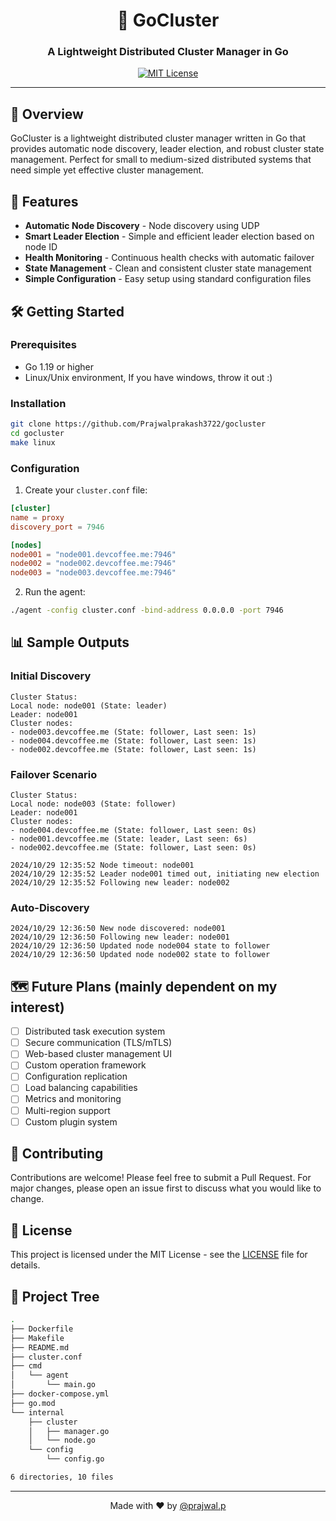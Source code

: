 <div align="center">

# 🌟 GoCluster

### A Lightweight Distributed Cluster Manager in Go

[![MIT License](https://img.shields.io/badge/License-MIT-blue.svg)](https://opensource.org/licenses/MIT)

</div>

---

## 🎯 Overview

GoCluster is a lightweight distributed cluster manager written in Go that provides automatic node discovery, leader election, and robust cluster state management. Perfect for small to medium-sized distributed systems that need simple yet effective cluster management.

## 🚀 Features

- **Automatic Node Discovery** - Node discovery using UDP
- **Smart Leader Election** - Simple and efficient leader election based on node ID
- **Health Monitoring** - Continuous health checks with automatic failover
- **State Management** - Clean and consistent cluster state management
- **Simple Configuration** - Easy setup using standard configuration files

## 🛠️ Getting Started

### Prerequisites

- Go 1.19 or higher
- Linux/Unix environment, If you have windows, throw it out :)

### Installation

```bash
git clone https://github.com/Prajwalprakash3722/gocluster
cd gocluster
make linux
```

### Configuration

1. Create your `cluster.conf` file:

```conf
[cluster]
name = proxy
discovery_port = 7946

[nodes]
node001 = "node001.devcoffee.me:7946"
node002 = "node002.devcoffee.me:7946"
node003 = "node003.devcoffee.me:7946"
```

2. Run the agent:

```bash
./agent -config cluster.conf -bind-address 0.0.0.0 -port 7946
```

## 📊 Sample Outputs

### Initial Discovery
```text
Cluster Status:
Local node: node001 (State: leader)
Leader: node001
Cluster nodes:
- node003.devcoffee.me (State: follower, Last seen: 1s)
- node004.devcoffee.me (State: follower, Last seen: 1s)
- node002.devcoffee.me (State: follower, Last seen: 1s)
```

### Failover Scenario
```text
Cluster Status:
Local node: node003 (State: follower)
Leader: node001
Cluster nodes:
- node004.devcoffee.me (State: follower, Last seen: 0s)
- node001.devcoffee.me (State: leader, Last seen: 6s)
- node002.devcoffee.me (State: follower, Last seen: 0s)

2024/10/29 12:35:52 Node timeout: node001
2024/10/29 12:35:52 Leader node001 timed out, initiating new election
2024/10/29 12:35:52 Following new leader: node002
```

### Auto-Discovery
```text
2024/10/29 12:36:50 New node discovered: node001
2024/10/29 12:36:50 Following new leader: node001
2024/10/29 12:36:50 Updated node node004 state to follower
2024/10/29 12:36:50 Updated node node002 state to follower
```

## 🗺️ Future Plans (mainly dependent on my interest)

- [ ] Distributed task execution system
- [ ] Secure communication (TLS/mTLS)
- [ ] Web-based cluster management UI
- [ ] Custom operation framework
- [ ] Configuration replication
- [ ] Load balancing capabilities
- [ ] Metrics and monitoring
- [ ] Multi-region support
- [ ] Custom plugin system

## 🤝 Contributing

Contributions are welcome! Please feel free to submit a Pull Request. For major changes, please open an issue first to discuss what you would like to change.

## 📝 License

This project is licensed under the MIT License - see the [LICENSE](LICENSE) file for details.

## 🌴 Project Tree
```bash
.
├── Dockerfile
├── Makefile
├── README.md
├── cluster.conf
├── cmd
│   └── agent
│       └── main.go
├── docker-compose.yml
├── go.mod
└── internal
    ├── cluster
    │   ├── manager.go
    │   └── node.go
    └── config
        └── config.go

6 directories, 10 files
```

---

<div align="center">
Made with ❤️ by <a href="https://github.com/Prajwalprakash3722">@prajwal.p</a>
</div>